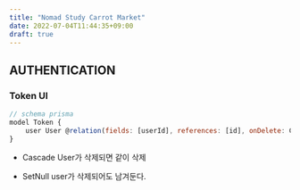 ```yaml
---
title: "Nomad Study Carrot Market"
date: 2022-07-04T11:44:35+09:00
draft: true
---
```


## AUTHENTICATION

### Token UI

```js
// schema prisma
model Token {
    user User @relation(fields: [userId], references: [id], onDelete: Cascade)
}
```

- Cascade
  User가 삭제되면 같이 삭제

- SetNull
  user가 삭제되어도 남겨둔다.
